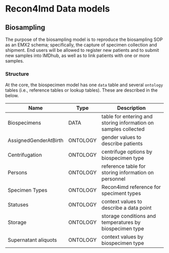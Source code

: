 # Recon4Imd Data models

## Biosampling

The purpose of the biosampling model is to reproduce the biosampling SOP as an EMX2 schema; specifically, the capture of specimen collection and shipment. End users will be allowed to register new patients and to submit new samples into IMDhub, as well as to link patients with one or more samples.

### Structure

At the core, the biospecimen model has one `data` table and several `ontology` tables (i.e., reference tables or lookup tables). These are described in the below.

| Name | Type | Description |
|------|------|-------------|
| Biospecimens | DATA | table for entering and storing information on samples collected |
| AssignedGenderAtBirth | ONTOLOGY | gender values to describe patients |
| Centrifugation | ONTOLOGY | centrifuge options by biospecimen type |
| Persons | ONTOLOGY | reference table for storing information on personnel |
| Specimen Types | ONTOLOGY | Recon4imd reference for speciment types |
| Statuses | ONTOLOGY | context values to describe a data point |
| Storage | ONTOLOGY | storage conditions and temperatures by biospecimen type |
| Supernatant aliquots | ONTOLOGY | context values by biospecimen type |
